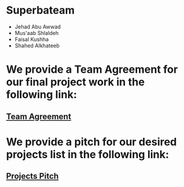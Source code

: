 # Superbateam

- Jehad Abu Awwad
- Mus'aab Shlaldeh
- Faisal Kushha
- Shahed Alkhateeb

# We provide a Team Agreement for our final project work in the following link:

## **[Team Agreement](team_agreement)**

# We provide a pitch for our desired projects list in the following link:

## **[Projects Pitch](pitch.md)**
